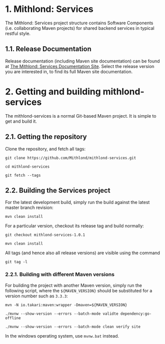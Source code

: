 # 1. Mithlond: Services

The Mithlond: Services project structure contains Software Components (i.e. collaborating Maven projects) for
shared backend services in typical restful style.

## 1.1. Release Documentation

Release documentation (including Maven site documentation) can be found
at [The Mithlond: Services Documentation Site](http://mithlond.github.io/mithlond-services).
Select the release version you are interested in, to find its full Maven site documentation.

# 2. Getting and building mithlond-services

The mithlond-services is a normal Git-based Maven project.
It is simple to get and build it.

## 2.1. Getting the repository

Clone the repository, and fetch all tags:

```
git clone https://github.com/Mithlond/mithlond-services.git

cd mithlond-services

git fetch --tags
```

## 2.2. Building the Services project

For the latest development build, simply run the build against the latest master branch revision:

```
mvn clean install
```

For a particular version, checkout its release tag and build normally:

```
git checkout mithlond-services-1.0.1

mvn clean install
```

All tags (and hence also all release versions) are visible using the command

```
git tag -l
```

### 2.2.1. Building with different Maven versions

For building the project with another Maven version, simply run the following
script, where the `${MAVEN_VERSION}` should be substituted for a version number
such as `3.3.3`:

```
mvn -N io.takari:maven:wrapper -Dmaven=${MAVEN_VERSION}

./mvnw --show-version --errors --batch-mode validte dependency:go-offline

./mvnw --show-version --errors --batch-mode clean verify site
```

In the windows operating system, use `mvnw.bat` instead.